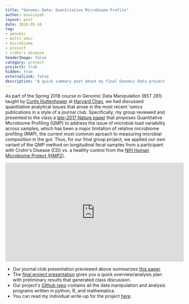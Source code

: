 ```yaml
---
title: "Genomic Data: Quantitative Microbiome Profile"
author: euniceyeh
layout: post
date: 2018-05-16
tag: 
- genomic
- multi'omic
- microbiome
- project
- crohn's disease
headerImage: false
category: project
projects: true
hidden: true
externalLink: false
description: "A quick summary post about my final Genomic Data project on Quantitative Microbiome Profiling."
---
```


As part of the Spring 2018 course in Genomic Data Manipulation (BST 281) taught by [Curtis Huttenhower](https://huttenhower.sph.harvard.edu/) at [Harvard Chan](https://www.hsph.harvard.edu/), we had discussed quantitative analytical issues that arose in the most recent 'omics publications in a style of a journal club. Specifically, my group reviewed and presented to the class a [late-2017 Nature paper](https://www.nature.com/articles/nature24460) that proposes Quantitative Microbiome Profiling (QMP) to address the issue of microbial load variability across samples, which has been a major limitation of relative microbiome profiling (RMP), the current most common aproach to measuring microbial composition in the gut. Thus, for our final group project, we applied our own variant of the QMP method on longitudinal fecal samples from a participant with Crohn's Disease (CD) vs. a healthy control from the [NIH Human Microbiome Project (HMP2)](https://www.ibdmdb.org/). 

<iframe src="https://docs.google.com/presentation/d/e/2PACX-1vQhBpyHGlC1uG7TWnOJvIcW1MdVtw4FtfAnvAYecXaSHp6OBS2IfZIgTryAacBAD0mSIYZTYdzebRw-/embed?start=false&loop=true&delayms=15000" frameborder="0" width="560" height="310" marginwidth="0" marginheight="0" scrolling="no" allowfullscreen="true" mozallowfullscreen="true" webkitallowfullscreen="true"></iframe>

- Our journal club presentation previewed above summarizes [this paper](https://www.nature.com/articles/nature24460).
- The [final project presentation](https://docs.google.com/presentation/d/1wulo-3Q8p5BdtOY5yeQ1isGAyF6d4yr96W1VdsrRF8s/edit?usp=sharing) gives you a quick overview/analysis plan with preliminary results that generated class discussion.
- Our project's [Github repo](https://github.com/euniceyeh/QMP-Project) contains all the data manipulation and analysis programs written in python, R, and mathematica.
- You can read my individual write-up for the project [here](https://raw.githubusercontent.com/euniceyeh/indigo/gh-pages/assets/BST281_eunice_yeh_final_project.pdf).
